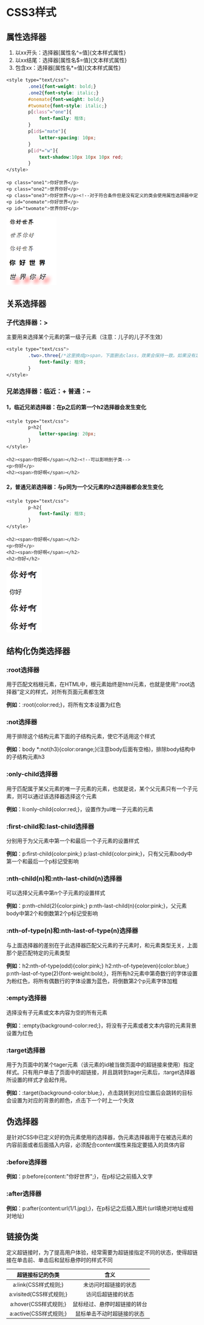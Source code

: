 # CSS3样式

## 属性选择器

1. 以xx开头：选择器[属性名^=值]{文本样式属性}
2. 以xx结尾：选择器[属性名$=值]{文本样式属性}
3. 包含xx：选择器[属性名*=值]{文本样式属性}

```css
<style type="text/css">
		.one1{font-weight: bold;}
		.one2{font-style: italic;}
		#onemate{font-weight: bold;}
		#twomate{font-style: italic;}
		p[class^="one"]{
			font-family: 楷体;
		}
		p[id$="mate"]{
			letter-spacing: 10px;
		}
		p[id*="w"]{
			text-shadow:10px 10px 10px red;
		}
</style>

<p class="one1">你好世界</p>
<p class="one2">世界你好</p>
<p class="one3">你好世界</p><!--对于符合条件但是没有定义的类会使用属性选择器中定义的属性来自动初始化-->
<p id="onemate">你好世界</p>
<p id="twomate">世界你好</p>
```

<img src="img/10.CSS3样式/image-20220404195439368.png" alt="image-20220404195439368" style="zoom:50%;" />

## 关系选择器

### 子代选择器：>

主要用来选择某个元素的第一级子元素（注意：儿子的儿子不生效）

```css
<style type="text/css">
		.two>.three{/*这里换成p>span，下面删去class，效果会保持一致。如果没有定义过,会自动初始化*/
			font-family: 楷体;
		}
</style>
```

### 兄弟选择器：临近：+	普通：~

#### 1，临近兄弟选择器：在p之后的第一个h2选择器会发生变化

```css
<style type="text/css">
		p+h2{
			letter-spacing: 20px;
		}
</style>

<h2><span>你好啊</span></h2><!--可以影响到子类-->
<p>你好</p>
<h2><span>你好啊</span></h2>
```

#### 2，普通兄弟选择器：与p同为一个父元素的h2选择器都会发生变化

```css
<style type="text/css">
		p~h2{
			font-family: 楷体;
		}
</style>

<h2><span>你好啊</span></h2>
<p>你好</p>
<h2><span>你好啊</span></h2>
<h2>你好</h2>
```

<img src="img/10.CSS3样式/image-20220404204452104.png" alt="image-20220404204452104" style="zoom:50%;" />

## 结构化伪类选择器

### :root选择器

用于匹配文档根元素，在HTML中，根元素始终是html元素，也就是使用“:root选择器”定义的样式，对所有页面元素都生效

**例如**：:root{color:red;}，将所有文本设置为红色

### :not选择器

用于排除这个结构元素下面的子结构元素，使它不适用这个样式

**例如**：body *:not(h3){color:orange;}(注意body后面有空格)，排除body结构中的子结构元素h3

### :only-child选择器

用于匹配属于某父元素的唯一子元素的元素，也就是说，某个父元素只有一个子元素，则可以通过该选择器选择这个元素

**例如**：li:only-child{color:red;}，设置作为ul唯一子元素的元素

### :first-child和:last-child选择器

分别用于为父元素中第一个和最后一个子元素的设置样式

**例如**：p:first-child{color:pink;} p:last-child{color:pink;}，只有父元素body中第一个和最后一个p标记受影响

### :nth-child(n)和:nth-last-child(n)选择器

可以选择父元素中第n个子元素的设置样式

**例如**：p:nth-child(2){color:pink;} p:nth-last-child(n){color:pink;}，父元素body中第2个和倒数第2个p标记受影响

### :nth-of-type(n)和:nth-last-of-type(n)选择器

与上面选择器的差别在于此选择器匹配父元素的子元素时，和元素类型无关，上面那个是匹配特定的元素类型

**例如**：h2:nth-of-type(odd){color:pink;} h2:nth-of-type(even){color:blue;} p:nth-last-of-type(2){font-weight:bold;}，将所有h2元素中第奇数行的字体设置为粉红色，将所有偶数行的字体设置为蓝色，将倒数第2个p元素字体加粗

### :empty选择器

选择没有子元素或文本内容为空的所有元素

**例如**：:empty{background-color:red;}，将没有子元素或者文本内容的元素背景设置为红色

### :target选择器

用于为页面中的某个tager元素（该元素的id被当做页面中的超链接来使用）指定样式。只有用户单击了页面中的超链接，并且跳转到tager元素后，:target选择器所设置的样式才会起作用。

**例如**：:target{background-color:blue;}，点击跳转到对应位置后会跳转的目标会设置为对应的背景的颜色，点击下一个时上一个失效

## 伪选择器

是针对CSS中已定义好的伪元素使用的选择器，伪元素选择器用于在被选元素的内容前面或者后面插入内容，必须配合content属性来指定要插入的具体内容

### :before选择器

**例如**：p:before{content:"你好世界";}，在p标记之前插入文字

### :after选择器

**例如**：p:after{content:url(1/1.jpg);}，在p标记之后插入图片(url填绝对地址或相对地址)

## 链接伪类

定义超链接时，为了提高用户体验，经常需要为超链接指定不同的状态，使得超链接在单击前、单击后和鼠标悬停时的样式不同

|   超链接标记<a>的伪类   |             含义             |
| :---------------------: | :--------------------------: |
|  a:link{CSS样式规则;}   |     未访问时超链接的状态     |
| a:visited{CSS样式规则;} |      访问后超链接的状态      |
|  a:hover{CSS样式规则;}  | 鼠标经过、悬停时超链接的转台 |
| a:active{CSS样式规则;}  |  鼠标单击不动时超链接的状态  |

